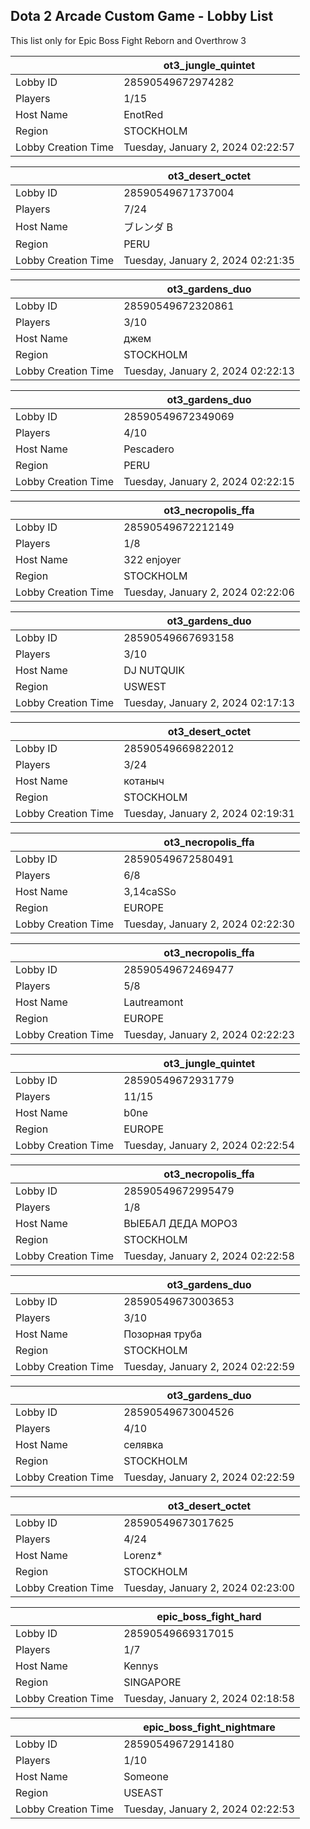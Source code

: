 ## Dota 2 Arcade Custom Game - Lobby List

This list only for Epic Boss Fight Reborn and Overthrow 3

|  | ot3_jungle_quintet |
| ------ | ------ |
| Lobby ID | 28590549672974282 |
| Players | 1/15 |
| Host Name | EnotRed |
| Region | STOCKHOLM |
| Lobby Creation Time | Tuesday, January 2, 2024 02:22:57 |


|  | ot3_desert_octet |
| ------ | ------ |
| Lobby ID | 28590549671737004 |
| Players | 7/24 |
| Host Name | ブレンダ B |
| Region | PERU |
| Lobby Creation Time | Tuesday, January 2, 2024 02:21:35 |


|  | ot3_gardens_duo |
| ------ | ------ |
| Lobby ID | 28590549672320861 |
| Players | 3/10 |
| Host Name | джем |
| Region | STOCKHOLM |
| Lobby Creation Time | Tuesday, January 2, 2024 02:22:13 |


|  | ot3_gardens_duo |
| ------ | ------ |
| Lobby ID | 28590549672349069 |
| Players | 4/10 |
| Host Name | Pescadero |
| Region | PERU |
| Lobby Creation Time | Tuesday, January 2, 2024 02:22:15 |


|  | ot3_necropolis_ffa |
| ------ | ------ |
| Lobby ID | 28590549672212149 |
| Players | 1/8 |
| Host Name | 322 enjoyer |
| Region | STOCKHOLM |
| Lobby Creation Time | Tuesday, January 2, 2024 02:22:06 |


|  | ot3_gardens_duo |
| ------ | ------ |
| Lobby ID | 28590549667693158 |
| Players | 3/10 |
| Host Name | DJ NUTQUIK |
| Region | USWEST |
| Lobby Creation Time | Tuesday, January 2, 2024 02:17:13 |


|  | ot3_desert_octet |
| ------ | ------ |
| Lobby ID | 28590549669822012 |
| Players | 3/24 |
| Host Name | котаныч |
| Region | STOCKHOLM |
| Lobby Creation Time | Tuesday, January 2, 2024 02:19:31 |


|  | ot3_necropolis_ffa |
| ------ | ------ |
| Lobby ID | 28590549672580491 |
| Players | 6/8 |
| Host Name | 3,14caSSo |
| Region | EUROPE |
| Lobby Creation Time | Tuesday, January 2, 2024 02:22:30 |


|  | ot3_necropolis_ffa |
| ------ | ------ |
| Lobby ID | 28590549672469477 |
| Players | 5/8 |
| Host Name | Lautreamont |
| Region | EUROPE |
| Lobby Creation Time | Tuesday, January 2, 2024 02:22:23 |


|  | ot3_jungle_quintet |
| ------ | ------ |
| Lobby ID | 28590549672931779 |
| Players | 11/15 |
| Host Name | b0ne |
| Region | EUROPE |
| Lobby Creation Time | Tuesday, January 2, 2024 02:22:54 |


|  | ot3_necropolis_ffa |
| ------ | ------ |
| Lobby ID | 28590549672995479 |
| Players | 1/8 |
| Host Name | ВЫЕБАЛ ДЕДА МОРОЗ |
| Region | STOCKHOLM |
| Lobby Creation Time | Tuesday, January 2, 2024 02:22:58 |


|  | ot3_gardens_duo |
| ------ | ------ |
| Lobby ID | 28590549673003653 |
| Players | 3/10 |
| Host Name | Позорная труба |
| Region | STOCKHOLM |
| Lobby Creation Time | Tuesday, January 2, 2024 02:22:59 |


|  | ot3_gardens_duo |
| ------ | ------ |
| Lobby ID | 28590549673004526 |
| Players | 4/10 |
| Host Name | селявка |
| Region | STOCKHOLM |
| Lobby Creation Time | Tuesday, January 2, 2024 02:22:59 |


|  | ot3_desert_octet |
| ------ | ------ |
| Lobby ID | 28590549673017625 |
| Players | 4/24 |
| Host Name | Lorenz* |
| Region | STOCKHOLM |
| Lobby Creation Time | Tuesday, January 2, 2024 02:23:00 |


|  | epic_boss_fight_hard |
| ------ | ------ |
| Lobby ID | 28590549669317015 |
| Players | 1/7 |
| Host Name | Kennys |
| Region | SINGAPORE |
| Lobby Creation Time | Tuesday, January 2, 2024 02:18:58 |


|  | epic_boss_fight_nightmare |
| ------ | ------ |
| Lobby ID | 28590549672914180 |
| Players | 1/10 |
| Host Name | Someone |
| Region | USEAST |
| Lobby Creation Time | Tuesday, January 2, 2024 02:22:53 |


